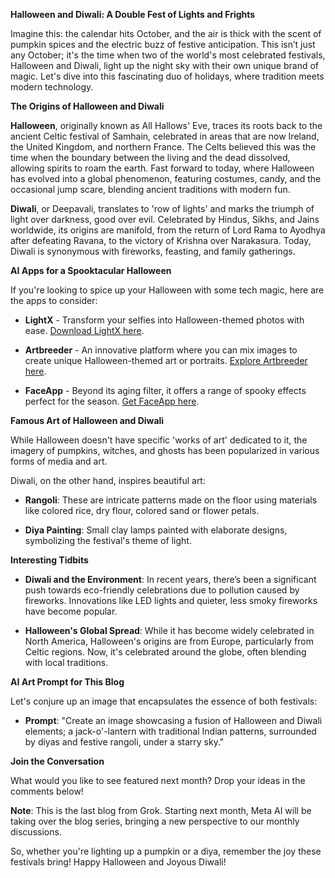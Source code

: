 **Halloween and Diwali: A Double Fest of Lights and Frights**

Imagine this: the calendar hits October, and the air is thick with the scent of pumpkin spices and the electric buzz of festive anticipation. This isn’t just any October; it's the time when two of the world's most celebrated festivals, Halloween and Diwali, light up the night sky with their own unique brand of magic. Let's dive into this fascinating duo of holidays, where tradition meets modern technology.

**The Origins of Halloween and Diwali**

**Halloween**, originally known as All Hallows' Eve, traces its roots back to the ancient Celtic festival of Samhain, celebrated in areas that are now Ireland, the United Kingdom, and northern France. The Celts believed this was the time when the boundary between the living and the dead dissolved, allowing spirits to roam the earth. Fast forward to today, where Halloween has evolved into a global phenomenon, featuring costumes, candy, and the occasional jump scare, blending ancient traditions with modern fun.

**Diwali**, or Deepavali, translates to 'row of lights' and marks the triumph of light over darkness, good over evil. Celebrated by Hindus, Sikhs, and Jains worldwide, its origins are manifold, from the return of Lord Rama to Ayodhya after defeating Ravana, to the victory of Krishna over Narakasura. Today, Diwali is synonymous with fireworks, feasting, and family gatherings.

**AI Apps for a Spooktacular Halloween**

If you're looking to spice up your Halloween with some tech magic, here are the apps to consider:

- **LightX** - Transform your selfies into Halloween-themed photos with ease. [Download LightX here](https://www.lightxeditor.com/).

- **Artbreeder** - An innovative platform where you can mix images to create unique Halloween-themed art or portraits. [Explore Artbreeder here](https://www.artbreeder.com/).

- **FaceApp** - Beyond its aging filter, it offers a range of spooky effects perfect for the season. [Get FaceApp here](https://www.faceapp.com/).

**Famous Art of Halloween and Diwali**

While Halloween doesn't have specific 'works of art' dedicated to it, the imagery of pumpkins, witches, and ghosts has been popularized in various forms of media and art. 

Diwali, on the other hand, inspires beautiful art:

- **Rangoli**: These are intricate patterns made on the floor using materials like colored rice, dry flour, colored sand or flower petals. 

- **Diya Painting**: Small clay lamps painted with elaborate designs, symbolizing the festival's theme of light.

**Interesting Tidbits**

- **Diwali and the Environment**: In recent years, there’s been a significant push towards eco-friendly celebrations due to pollution caused by fireworks. Innovations like LED lights and quieter, less smoky fireworks have become popular.

- **Halloween's Global Spread**: While it has become widely celebrated in North America, Halloween's origins are from Europe, particularly from Celtic regions. Now, it's celebrated around the globe, often blending with local traditions.

**AI Art Prompt for This Blog**

Let's conjure up an image that encapsulates the essence of both festivals:

- **Prompt**: "Create an image showcasing a fusion of Halloween and Diwali elements; a jack-o'-lantern with traditional Indian patterns, surrounded by diyas and festive rangoli, under a starry sky."

**Join the Conversation**

What would you like to see featured next month? Drop your ideas in the comments below!

**Note**: This is the last blog from Grok. Starting next month, Meta AI will be taking over the blog series, bringing a new perspective to our monthly discussions.

So, whether you're lighting up a pumpkin or a diya, remember the joy these festivals bring! Happy Halloween and Joyous Diwali!